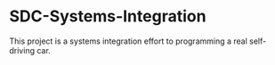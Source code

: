 # SDC-Systems-Integration
This project is a systems integration effort to programming a real self-driving car. 

